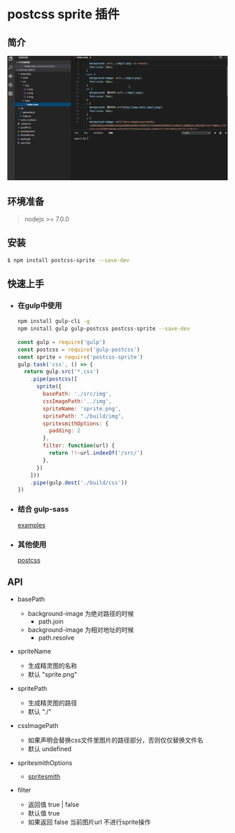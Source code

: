 # postcss sprite 插件

## 简介

  ![image](https://github.com/cjg125/postcss-sprite/raw/master/sprite.gif)

## 环境准备
  > nodejs >= 7.0.0

## 安装
```bash
$ npm install postcss-sprite --save-dev
```

## 快速上手

  - ### 在gulp中使用
    ```bash
    npm install gulp-cli -g
    npm install gulp gulp-postcss postcss-sprite --save-dev
    ```

    ```js
    const gulp = require('gulp')
    const postcss = require('gulp-postcss')
    const sprite = require('postcss-sprite')
    gulp.task('css', () => {
      return gulp.src('*.css')
        .pipe(postcss([
          sprite({
            basePath: './src/img',
            cssImagePath:'../img',
            spriteName: 'sprite.png',
            spritePath: "./build/img",
            spritesmithOptions: {
              padding: 2
            },
            filter: function(url) {
              return !!~url.indexOf('/src/')
            },
          })
        ]))
        .pipe(gulp.dest('./build/css'))
    })
    ```
  - ### 结合 gulp-sass
    [examples](https://github.com/cjg125/postcss-sprite/blob/master/gulpfile.js)

  - ### 其他使用

    [postcss](https://github.com/postcss/postcss#usage)

## API

  - basePath
    - background-image 为绝对路径的时候
      - path.join
    - background-image 为相对地址的时候
      - path.resolve

  - spriteName
    - 生成精灵图的名称
    - 默认 "sprite.png"

  - spritePath
    - 生成精灵图的路径
    - 默认 "./"

  - cssImagePath
    - 如果声明会替换css文件里图片的路径部分，否则仅仅替换文件名
    - 默认 undefined

  - spritesmithOptions
    - [spritesmith](https://github.com/Ensighten/spritesmith#spritesheetprocessimagesimages-options)

  - filter
    - 返回值 true | false
    - 默认值 true
    - 如果返回 false 当前图片url 不进行sprite操作